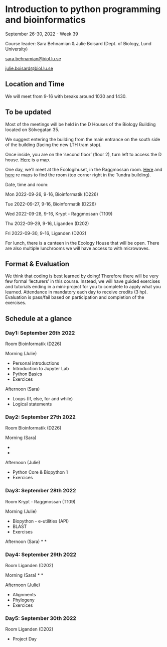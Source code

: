 

# Introduction to python programming and bioinformatics

September 26-30, 2022 - Week 39

Course leader: Sara Behnamian & Julie Boisard (Dept. of Biology, Lund University)

sara.behnamian@biol.lu.se

julie.boisard@biol.lu.se


## Location and Time

We will meet from 9-16 with breaks around 1030 and 1430.

## To be updated

Most of the meetings will be held in the D Houses of the Biology Building located on Sölvegatan 35.

We suggest entering the building from the main entrance on the south side of the building (facing the new LTH tram stop).

Once inside, you are on the ‘second floor’ (floor 2), turn left to access the D house. [Here](https://maps.app.goo.gl/GDTBdNb1kQpW2FDo8) is a map.

One day, we'll meet at the Ecologihuset, in the Raggmossan room. [Here](https://www.google.com/maps/@55.7136974,13.2079739,18.33z) and [here](https://www.cec.lu.se/sv/sites/cec.lu.se.sv/files/2020-09/Kurssalar%20Ekologihuset.pdf) re maps to find the room (top corner right in the Tundra building).


Date, time and room:

Mon 2022-09-26, 9-16, Bioinformatik (D226)

Tue 2022-09-27, 9-16, Bioinformatik (D226)

Wed 2022-09-28, 9-16, Krypt - Raggmossan (T109)

Thu 2022-09-29, 9-16, Liganden (D202)

Fri 2022-09-30, 9-16, Liganden (D202)

For lunch, there is a canteen in the Ecology House that will be open. There are also multiple lunchrooms we will have access to with microwaves.


## Format & Evaluation

We think that coding is best learned by doing!
Therefore there will be very few formal ‘lecturers’ in this course.
Instead, we will have guided exercises and tutorials ending in a mini-project for you to complete to apply what you learned.
Attendance in mandatory each day to receive credits (3 hp). Evaluation is pass/fail based on participation and completion of the exercises.  


## Schedule at a glance


### Day1: September 26th 2022

Room Bioinformatik (D226)

Morning (Julie)

* Personal introductions
* Introduction to Jupyter Lab
* Python Basics
* Exercices

Afternoon (Sara)

* Loops (If, else, for and while)
* Logical statements

### Day2: September 27th 2022

Room Bioinformatik (D226)

Morning (Sara)

*
*

Afternoon (Julie)

* Python Core & Biopython 1 
* Exercices

### Day3: September 28th 2022

Room Krypt - Raggmossan (T109)

Morning (Julie)
* Biopython - e-utilities (API)
* BLAST
* Exercises

Afternoon (Sara)
*
*

### Day4: September 29th 2022

Room Liganden (D202)

Morning (Sara)
*
*

Afternoon (Julie)
* Alignments
* Phylogeny
* Exercices

### Day5: September 30th 2022

Room Liganden (D202)

* Project Day
